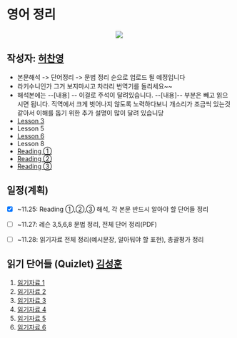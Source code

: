 # 영어 정리

<p align="center">
      <a href="https://github.com/tbvjaos510/DGSW-Exam#1%EC%9D%BC%EC%B0%A8">
            <img src="https://img.shields.io/badge/%EC%8B%9C%ED%97%98-2%EC%9D%BC%EC%B0%A8-brightgreen.svg?style=flat-square&longCache=true">
      </a>
</p>

## 작성자: [허찬영](https://github.com/2001hcy)

* 본문해석 -> 단어정리 -> 문법 정리 순으로 업로드 될 예정입니다
* 라키수니인가 그거 보지마시고 차라리 번역기를 돌리세요~~
* 해석본에는 --[내용\] -- 이걸로 주석이 달려있습니다. --[내용\]-- 부분은 빼고 읽으시면 됩니다. 직역에서 크게 벗어나지 않도록 노력하다보니 개소리가 조금씩 있는것같아서 이해를 돕기 위한 추가 설명이 많이 달려 있습니당
* [Lesson 3](./Lesson03.md)
* Lesson 5 
* [Lesson 6](./Lesson06.md)
* Lesson 8
* [Reading ①](https://github.com/tbvjaos510/DGSW-Exam/blob/master/2%ED%95%99%EB%85%84%202%ED%95%99%EA%B8%B0%20%EA%B8%B0%EB%A7%90/English/Reading%20%E2%91%A0.md)
* [Reading ②](https://github.com/tbvjaos510/DGSW-Exam/blob/master/2%ED%95%99%EB%85%84%202%ED%95%99%EA%B8%B0%20%EA%B8%B0%EB%A7%90/English/Reading%20%E2%91%A1.md)
* [Reading ③](https://github.com/tbvjaos510/DGSW-Exam/blob/master/2%ED%95%99%EB%85%84%202%ED%95%99%EA%B8%B0%20%EA%B8%B0%EB%A7%90/English/Reading%20%E2%91%A2.md)

## 일정(계획)

- [x] ~11.25: Reading ①,②,③ 해석, 각 본문 반드시 알아야 할 단어들 정리

- [ ] ~11.27: 레슨 3,5,6,8 문법 정리, 전체 단어 정리(PDF)

- [ ] ~11.28: 읽기자료 전체 정리(예시문장, 알아둬야 할 표현), 총괄평가 정리

## 읽기 단어들 (Quizlet) [김성훈](https://github.com/castlehun)

1. [읽기자료 1](https://quizlet.com/343225350/읽기-1-flash-cards/)
2. [읽기자료 2](https://quizlet.com/343225350/읽기-2-flash-cards/)
3. [읽기자료 3](https://quizlet.com/343225350/읽기-3-flash-cards/)
4. [읽기자료 4](https://quizlet.com/343225350/읽기-4-flash-cards/)
5. [읽기자료 5](https://quizlet.com/343225350/읽기-5-flash-cards/)
6. [읽기자료 6](https://quizlet.com/343225350/읽기-6-flash-cards/)
